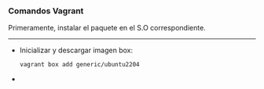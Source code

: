 ### **Comandos Vagrant**

Primeramente, instalar el paquete en el S.O correspondiente.

---

* Inicializar y descargar imagen box:

  `vagrant box add generic/ubuntu2204`
*
